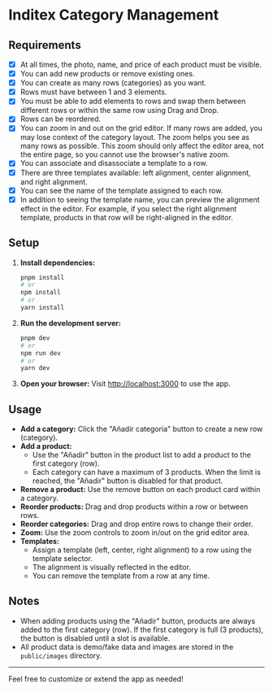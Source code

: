# Inditex Category Management

## Requirements

- [x] At all times, the photo, name, and price of each product must be visible.
- [x] You can add new products or remove existing ones.
- [x] You can create as many rows (categories) as you want.
- [x] Rows must have between 1 and 3 elements.
- [x] You must be able to add elements to rows and swap them between different rows or within the same row using Drag and Drop.
- [x] Rows can be reordered.
- [x] You can zoom in and out on the grid editor. If many rows are added, you may lose context of the category layout. The zoom helps you see as many rows as possible. This zoom should only affect the editor area, not the entire page, so you cannot use the browser's native zoom.
- [x] You can associate and disassociate a template to a row.
- [x] There are three templates available: left alignment, center alignment, and right alignment.
- [x] You can see the name of the template assigned to each row.
- [x] In addition to seeing the template name, you can preview the alignment effect in the editor. For example, if you select the right alignment template, products in that row will be right-aligned in the editor.

## Setup

1. **Install dependencies:**
   ```sh
   pnpm install
   # or
   npm install
   # or
   yarn install
   ```

2. **Run the development server:**
   ```sh
   pnpm dev
   # or
   npm run dev
   # or
   yarn dev
   ```

3. **Open your browser:**
   Visit [http://localhost:3000](http://localhost:3000) to use the app.

## Usage

- **Add a category:** Click the "Añadir categoria" button to create a new row (category).
- **Add a product:**
  - Use the "Añadir" button in the product list to add a product to the first category (row).
  - Each category can have a maximum of 3 products. When the limit is reached, the "Añadir" button is disabled for that product.
- **Remove a product:** Use the remove button on each product card within a category.
- **Reorder products:** Drag and drop products within a row or between rows.
- **Reorder categories:** Drag and drop entire rows to change their order.
- **Zoom:** Use the zoom controls to zoom in/out on the grid editor area.
- **Templates:**
  - Assign a template (left, center, right alignment) to a row using the template selector.
  - The alignment is visually reflected in the editor.
  - You can remove the template from a row at any time.

## Notes

- When adding products using the "Añadir" button, products are always added to the first category (row). If the first category is full (3 products), the button is disabled until a slot is available.
- All product data is demo/fake data and images are stored in the `public/images` directory.

---

Feel free to customize or extend the app as needed!